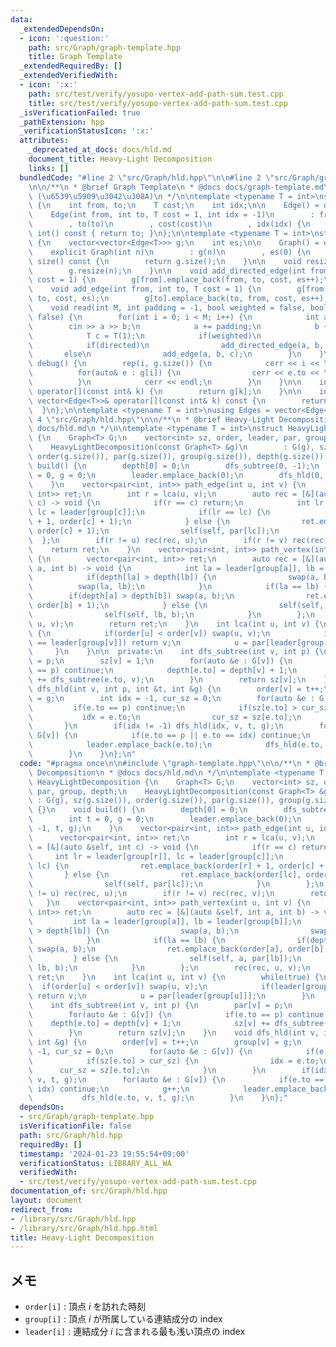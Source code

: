 ```yaml
---
data:
  _extendedDependsOn:
  - icon: ':question:'
    path: src/Graph/graph-template.hpp
    title: Graph Template
  _extendedRequiredBy: []
  _extendedVerifiedWith:
  - icon: ':x:'
    path: src/test/verify/yosupo-vertex-add-path-sum.test.cpp
    title: src/test/verify/yosupo-vertex-add-path-sum.test.cpp
  _isVerificationFailed: true
  _pathExtension: hpp
  _verificationStatusIcon: ':x:'
  attributes:
    _deprecated_at_docs: docs/hld.md
    document_title: Heavy-Light Decomposition
    links: []
  bundledCode: "#line 2 \"src/Graph/hld.hpp\"\n\n#line 2 \"src/Graph/graph-template.hpp\"\
    \n\n/**\n * @brief Graph Template\n * @docs docs/graph-template.md\n * @cite https://github.com/ei1333/library/blob/master/graph/graph-template.hpp\
    \ (\u6539\u5909\u3042\u308A)\n */\n\ntemplate <typename T = int>\nstruct Edge\
    \ {\n    int from, to;\n    T cost;\n    int idx;\n\n    Edge() = default;\n\n\
    \    Edge(int from, int to, T cost = 1, int idx = -1)\n        : from(from)\n\
    \        , to(to)\n        , cost(cost)\n        , idx(idx) {\n    }\n\n    operator\
    \ int() const { return to; }\n};\n\ntemplate <typename T = int>\nstruct Graph\
    \ {\n    vector<vector<Edge<T>>> g;\n    int es;\n\n    Graph() = default;\n\n\
    \    explicit Graph(int n)\n        : g(n)\n        , es(0) {\n    }\n\n    size_t\
    \ size() const {\n        return g.size();\n    }\n\n    void resize(int n) {\n\
    \        g.resize(n);\n    }\n\n    void add_directed_edge(int from, int to, T\
    \ cost = 1) {\n        g[from].emplace_back(from, to, cost, es++);\n    }\n\n\
    \    void add_edge(int from, int to, T cost = 1) {\n        g[from].emplace_back(from,\
    \ to, cost, es);\n        g[to].emplace_back(to, from, cost, es++);\n    }\n\n\
    \    void read(int M, int padding = -1, bool weighted = false, bool directed =\
    \ false) {\n        for(int i = 0; i < M; i++) {\n            int a, b;\n    \
    \        cin >> a >> b;\n            a += padding;\n            b += padding;\n\
    \            T c = T(1);\n            if(weighted)\n                cin >> c;\n\
    \            if(directed)\n                add_directed_edge(a, b, c);\n     \
    \       else\n                add_edge(a, b, c);\n        }\n    }\n\n    void\
    \ debug() {\n        rep(i, g.size()) {\n            cerr << i << \": \";\n  \
    \          for(auto& e : g[i]) {\n                cerr << e.to << \", \";\n  \
    \          }\n            cerr << endl;\n        }\n    }\n\n    inline vector<Edge<T>>&\
    \ operator[](const int& k) {\n        return g[k];\n    }\n\n    inline const\
    \ vector<Edge<T>>& operator[](const int& k) const {\n        return g[k];\n  \
    \  }\n};\n\ntemplate <typename T = int>\nusing Edges = vector<Edge<T>>;\n#line\
    \ 4 \"src/Graph/hld.hpp\"\n\n/**\n * @brief Heavy-Light Decomposition\n * @docs\
    \ docs/hld.md\n */\n\ntemplate <typename T = int>\nstruct HeavyLightDecomposition\
    \ {\n    Graph<T> G;\n    vector<int> sz, order, leader, par, group, depth;\n\
    \    HeavyLightDecomposition(const Graph<T> &g)\n        : G(g), sz(g.size()),\
    \ order(g.size()), par(g.size()), group(g.size()), depth(g.size()) {}\n    void\
    \ build() {\n        depth[0] = 0;\n        dfs_subtree(0, -1);\n        int t\
    \ = 0, g = 0;\n        leader.emplace_back(0);\n        dfs_hld(0, -1, t, g);\n\
    \    }\n    vector<pair<int, int>> path_edge(int u, int v) {\n        vector<pair<int,\
    \ int>> ret;\n        int r = lca(u, v);\n        auto rec = [&](auto &self, int\
    \ c) -> void {\n            if(r == c) return;\n            int lr = leader[group[r]],\
    \ lc = leader[group[c]];\n            if(lr == lc) {\n                ret.emplace_back(order[r]\
    \ + 1, order[c] + 1);\n            } else {\n                ret.emplace_back(order[lc],\
    \ order[c] + 1);\n                self(self, par[lc]);\n            }\n      \
    \  };\n        if(r != u) rec(rec, u);\n        if(r != v) rec(rec, v);\n    \
    \    return ret;\n    }\n    vector<pair<int, int>> path_vertex(int u, int v)\
    \ {\n        vector<pair<int, int>> ret;\n        auto rec = [&](auto &self, int\
    \ a, int b) -> void {\n            int la = leader[group[a]], lb = leader[group[b]];\n\
    \            if(depth[la] > depth[lb]) {\n                swap(a, b);\n      \
    \          swap(la, lb);\n            }\n            if(la == lb) {\n        \
    \        if(depth[a] > depth[b]) swap(a, b);\n                ret.emplace_back(order[a],\
    \ order[b] + 1);\n            } else {\n                self(self, a, par[lb]);\n\
    \                self(self, lb, b);\n            }\n        };\n        rec(rec,\
    \ u, v);\n        return ret;\n    }\n    int lca(int u, int v) {\n        while(true)\
    \ {\n            if(order[u] < order[v]) swap(u, v);\n            if(leader[group[u]]\
    \ == leader[group[v]]) return v;\n            u = par[leader[group[u]]];\n   \
    \     }\n    }\n\n  private:\n    int dfs_subtree(int v, int p) {\n        par[v]\
    \ = p;\n        sz[v] = 1;\n        for(auto &e : G[v]) {\n            if(e.to\
    \ == p) continue;\n            depth[e.to] = depth[v] + 1;\n            sz[v]\
    \ += dfs_subtree(e.to, v);\n        }\n        return sz[v];\n    }\n    void\
    \ dfs_hld(int v, int p, int &t, int &g) {\n        order[v] = t++;\n        group[v]\
    \ = g;\n        int idx = -1, cur_sz = 0;\n        for(auto &e : G[v]) {\n   \
    \         if(e.to == p) continue;\n            if(sz[e.to] > cur_sz) {\n     \
    \           idx = e.to;\n                cur_sz = sz[e.to];\n            }\n \
    \       }\n        if(idx != -1) dfs_hld(idx, v, t, g);\n        for(auto &e :\
    \ G[v]) {\n            if(e.to == p || e.to == idx) continue;\n            g++;\n\
    \            leader.emplace_back(e.to);\n            dfs_hld(e.to, v, t, g);\n\
    \        }\n    }\n};\n"
  code: "#pragma once\n\n#include \"graph-template.hpp\"\n\n/**\n * @brief Heavy-Light\
    \ Decomposition\n * @docs docs/hld.md\n */\n\ntemplate <typename T = int>\nstruct\
    \ HeavyLightDecomposition {\n    Graph<T> G;\n    vector<int> sz, order, leader,\
    \ par, group, depth;\n    HeavyLightDecomposition(const Graph<T> &g)\n       \
    \ : G(g), sz(g.size()), order(g.size()), par(g.size()), group(g.size()), depth(g.size())\
    \ {}\n    void build() {\n        depth[0] = 0;\n        dfs_subtree(0, -1);\n\
    \        int t = 0, g = 0;\n        leader.emplace_back(0);\n        dfs_hld(0,\
    \ -1, t, g);\n    }\n    vector<pair<int, int>> path_edge(int u, int v) {\n  \
    \      vector<pair<int, int>> ret;\n        int r = lca(u, v);\n        auto rec\
    \ = [&](auto &self, int c) -> void {\n            if(r == c) return;\n       \
    \     int lr = leader[group[r]], lc = leader[group[c]];\n            if(lr ==\
    \ lc) {\n                ret.emplace_back(order[r] + 1, order[c] + 1);\n     \
    \       } else {\n                ret.emplace_back(order[lc], order[c] + 1);\n\
    \                self(self, par[lc]);\n            }\n        };\n        if(r\
    \ != u) rec(rec, u);\n        if(r != v) rec(rec, v);\n        return ret;\n \
    \   }\n    vector<pair<int, int>> path_vertex(int u, int v) {\n        vector<pair<int,\
    \ int>> ret;\n        auto rec = [&](auto &self, int a, int b) -> void {\n   \
    \         int la = leader[group[a]], lb = leader[group[b]];\n            if(depth[la]\
    \ > depth[lb]) {\n                swap(a, b);\n                swap(la, lb);\n\
    \            }\n            if(la == lb) {\n                if(depth[a] > depth[b])\
    \ swap(a, b);\n                ret.emplace_back(order[a], order[b] + 1);\n   \
    \         } else {\n                self(self, a, par[lb]);\n                self(self,\
    \ lb, b);\n            }\n        };\n        rec(rec, u, v);\n        return\
    \ ret;\n    }\n    int lca(int u, int v) {\n        while(true) {\n          \
    \  if(order[u] < order[v]) swap(u, v);\n            if(leader[group[u]] == leader[group[v]])\
    \ return v;\n            u = par[leader[group[u]]];\n        }\n    }\n\n  private:\n\
    \    int dfs_subtree(int v, int p) {\n        par[v] = p;\n        sz[v] = 1;\n\
    \        for(auto &e : G[v]) {\n            if(e.to == p) continue;\n        \
    \    depth[e.to] = depth[v] + 1;\n            sz[v] += dfs_subtree(e.to, v);\n\
    \        }\n        return sz[v];\n    }\n    void dfs_hld(int v, int p, int &t,\
    \ int &g) {\n        order[v] = t++;\n        group[v] = g;\n        int idx =\
    \ -1, cur_sz = 0;\n        for(auto &e : G[v]) {\n            if(e.to == p) continue;\n\
    \            if(sz[e.to] > cur_sz) {\n                idx = e.to;\n          \
    \      cur_sz = sz[e.to];\n            }\n        }\n        if(idx != -1) dfs_hld(idx,\
    \ v, t, g);\n        for(auto &e : G[v]) {\n            if(e.to == p || e.to ==\
    \ idx) continue;\n            g++;\n            leader.emplace_back(e.to);\n \
    \           dfs_hld(e.to, v, t, g);\n        }\n    }\n};"
  dependsOn:
  - src/Graph/graph-template.hpp
  isVerificationFile: false
  path: src/Graph/hld.hpp
  requiredBy: []
  timestamp: '2024-01-23 19:55:54+09:00'
  verificationStatus: LIBRARY_ALL_WA
  verifiedWith:
  - src/test/verify/yosupo-vertex-add-path-sum.test.cpp
documentation_of: src/Graph/hld.hpp
layout: document
redirect_from:
- /library/src/Graph/hld.hpp
- /library/src/Graph/hld.hpp.html
title: Heavy-Light Decomposition
---
```

## メモ

- `order[i]` : 頂点 $i$ を訪れた時刻
- `group[i]` : 頂点 $i$ が所属している連結成分の index
- `leader[i]` : 連結成分 $i$ に含まれる最も浅い頂点の index